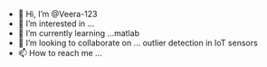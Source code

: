 - 👋 Hi, I’m @Veera-123
- 👀 I’m interested in ...
- 🌱 I’m currently learning ...matlab
- 💞️ I’m looking to collaborate on ... outlier detection in   IoT sensors
- 📫 How to reach me ...

<!---
Veera-123/Veera-123 is a ✨ special ✨ repository because its `README.md` (this file) appears on your GitHub profile.
You can click the Preview link to take a look at your changes.
--->
